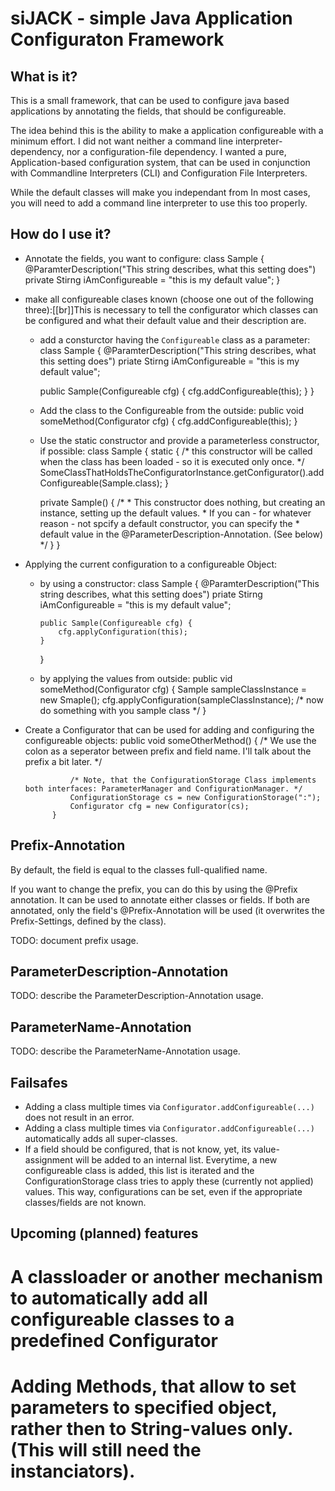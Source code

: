 siJACK - simple Java Application Configuraton Framework
=======================================================

## What is it?

This is a small framework, that can be used to configure java based applications by annotating the fields, that should be configureable.

The idea behind this is the ability to make a application configureable with a minimum effort. I did not want neither a command line interpreter-dependency, nor a configuration-file dependency. I wanted a pure, Application-based configuration system, that can be used in conjunction with Commandline Interpreters (CLI) and Configuration File Interpreters.

While the default classes will make you independant from 
In most cases, you will need to add a command line interpreter to use this too properly.

## How do I use it?

* Annotate the fields, you want to configure:
	class Sample {
		@ParamterDescription("This string describes, what this setting does")
		private Stirng iAmConfigureable = "this is my default value";
	}

* make all configureable clases known (choose one out of the following three):[[br]]This is necessary to tell the configurator which classes can be configured and what their default value and their description are.
	*	add a consturctor having the `Configureable` class as a parameter:
	class Sample {
		@ParamterDescription("This string describes, what this setting does")
		priate Stirng iAmConfigureable = "this is my default value";
		
		public Sample(Configureable cfg) {
			cfg.addConfigureable(this);
		}
	}
	*	Add the class to the Configureable from the outside:
		public void someMethod(Configurator cfg) {
			cfg.addConfigureable(this);
		}
	*	Use the static constructor and provide a parameterless constructor, if possible:
	class Sample {
	 	static {
	  		/* this constructor will be called when the class has been loaded - so it is executed only once. */
	  		SomeClassThatHoldsTheConfiguratorInstance.getConfigurator().addConfigureable(Sample.class);
	  	}
	  	
	  	private Sample() {
	  		/*
	  		 * This constructor does nothing, but creating an instance, setting up the default values.
	  		 * If you can - for whatever reason - not spcify a default constructor, you can specify the
	  		 * default value in the @ParameterDescription-Annotation. (See below)
	  		 */
	  	}
	}
* Applying the current configuration to a configureable Object:
	*	by using a constructor:
		class Sample {
			@ParamterDescription("This string describes, what this setting does")
			priate Stirng iAmConfigureable = "this is my default value";
			
			public Sample(Configureable cfg) {
				cfg.applyConfiguration(this);
			}
		}
  
	*	by applying the values from outside:
			public vid someMethod(Configurator cfg) {
				Sample sampleClassInstance = new Smaple();
				cfg.applyConfiguration(sampleClassInstance);
				/* now do something with you sample class */
			}

* Create a Configurator that can be used for adding and configuring the configureable objects:
			public void someOtherMethod() {
				/* We use the colon as a seperator between prefix and field name. I'll talk about the prefix a bit later. */
				
				/* Note, that the ConfigurationStorage Class implements both interfaces: ParameterManager and ConfigurationManager. */
				ConfigurationStorage cs = new ConfigurationStorage(":");
				Configurator cfg = new Configurator(cs);
			}

## Prefix-Annotation

By default, the field is equal to the classes full-qualified name.

If you want to change the prefix, you can do this by using the @Prefix annotation. It can be used to annotate either classes or fields. If both are annotated, only the field's @Prefix-Annotation will be used (it overwrites the Prefix-Settings, defined by the class).

TODO: document prefix usage.

## ParameterDescription-Annotation

TODO: describe the ParameterDescription-Annotation usage.

## ParameterName-Annotation

TODO: describe the ParameterName-Annotation usage.

## Failsafes

* Adding a class multiple times via `Configurator.addConfigureable(...)` does not result in an error.
* Adding a class multiple times via `Configurator.addConfigureable(...)` automatically adds all super-classes.
* If a field should be configured, that is not know, yet, its value-assignment will be added to an internal list. Everytime, a new configureable class is added, this list is iterated and the ConfigurationStorage class tries to apply these (currently not applied) values. This way, configurations can be set, even if the appropriate classes/fields are not known.

## Upcoming (planned) features ##

# A classloader or another mechanism to automatically add all configureable classes to a predefined Configurator
# Adding Methods, that allow to set parameters to specified object, rather then to String-values only. (This will still need the instanciators).

